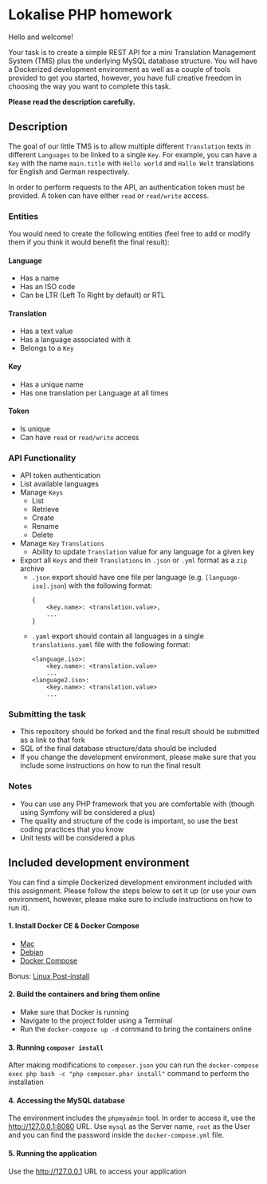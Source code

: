 # Lokalise PHP homework
Hello and welcome!

Your task is to create a simple REST API for a mini Translation Management System (TMS) plus the underlying MySQL database structure. You will have a Dockerized development environment as well as a couple of tools provided to get you started, however, you have full creative freedom in choosing the way you want to complete this task.

**Please read the description carefully.**

## Description
The goal of our little TMS is to allow multiple different `Translation` texts in different `Languages` to be linked to a single `Key`. For example, you can have a `Key` with the name `main.title` with `Hello world` and `Hallo Welt` translations for English and German respectively.

In order to perform requests to the API, an authentication token must be provided. A token can have either `read` or `read/write` access.

### Entities
You would need to create the following entities (feel free to add or modify them if you think it would benefit the final result):
#### Language
- Has a name
- Has an ISO code
- Can be LTR (Left To Right by default) or RTL

#### Translation
- Has a text value
- Has a language associated with it
- Belongs to a `Key`

#### Key
- Has a unique name
- Has one translation per Language at all times

#### Token
- Is unique
- Can have `read` or `read/write` access

### API Functionality
- API token authentication
- List available languages
- Manage `Keys`
    - List
    - Retrieve
    - Create
    - Rename
    - Delete
- Manage `Key` `Translations`
    - Ability to update `Translation` value for any language for a given key
- Export all `Keys` and their `Translations` in `.json` or `.yml` format as a `zip` archive
    - `.json` export should have one file per language (e.g. `[language-iso].json`) with the following format:
        ```
        {
            <key.name>: <translation.value>,
            ...
        }
    - `.yaml` export should contain all languages in a single `translations.yaml` file with the following format:
        ```
        <language.iso>:
            <key.name>: <translation.value>
            ...
        <language2.iso>:
            <key.name>: <translation.value>
            ...
### Submitting the task
- This repository should be forked and the final result should be submitted as a link to that fork
- SQL of the final database structure/data should be included
- If you change the development environment, please make sure that you include some instructions on how to run the final result

### Notes
- You can use any PHP framework that you are comfortable with (though using Symfony will be considered a plus)
- The quality and structure of the code is important, so use the best coding practices that you know
- Unit tests will be considered a plus

## Included development environment
You can find a simple Dockerized development environment included with this assignment. Please follow the steps below to set it up (or use your own environment, however, please make sure to include instructions on how to run it).

#### 1. Install Docker CE & Docker Compose
+ [Mac](https://docs.docker.com/docker-for-mac/)
+ [Debian](https://docs.docker.com/engine/installation/linux/docker-ce/debian/)
+ [Docker Compose](https://docs.docker.com/compose/install/)

Bonus: [Linux Post-install](https://docs.docker.com/engine/installation/linux/linux-postinstall/)

#### 2. Build the containers and bring them online
- Make sure that Docker is running
- Navigate to the project folder using a Terminal
- Run the `docker-compose up -d` command to bring the containers online

#### 3. Running `composer install`
After making modifications to `composer.json` you can run the `docker-compose exec php bash -c "php composer.phar install"` command to perform the installation

#### 4. Accessing the MySQL database
The environment includes the `phpmyadmin` tool. In order to access it, use the http://127.0.0.1:8080 URL. Use `mysql` as the Server name, `root` as the User and you can find the password inside the `docker-compose.yml` file.

#### 5. Running the application
Use the http://127.0.0.1 URL to access your application
